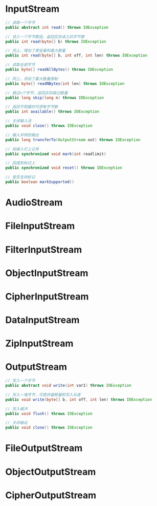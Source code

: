 # InputStream
```java
// 读取一个字节
public abstract int read() throws IOException

// 读入一个字节数组，返回实际读入的字节数
public int read(byte[] b) throws IOException

// 同上，增加了便宜量和最大数量
public int read(byte[] b, int off, int len) throws IOException

// 读取全部字节
public byte[] readAllBytes() throws IOException

// 同上，添加了最大数量限制
public byte[] readNBytes(int len) throws IOException

// 跳过n个字节，返回实际跳过数量
public long skip(long n) throws IOException

// 返回不阻塞的可获取字节数
public int available() throws IOException

// 关闭输入流
public void close() throws IOException

// 输入并转到输出
public long transferTo(OutputStream out) throws IOException

// 给输入打上记号
public synchronized void mark(int readlimit)

// 回退到标记上
public synchronized void reset() throws IOException

// 是否支持标记
public boolean markSupported()
```

# AudioStream

# FileInputStream
# FilterInputStream
# ObjectInputStream
# CipherInputStream
# DataInputStream
# ZipInputStream
# OutputStream
```java
// 写入一个字节
public abstract void write(int var1) throws IOException

// 写入一堆字节，可提供偏移量和写入长度
public void write(byte[] b, int off, int len) throws IOException

// 写入缓冲
public void flush() throws IOException

// 关闭输出
public void close() throws IOException
```

# FileOutputStream
# ObjectOutputStream
# CipherOutputStream